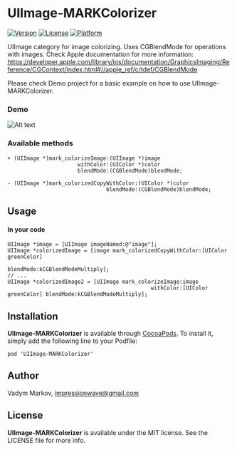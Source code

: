 # UIImage-MARKColorizer

[![Version](https://img.shields.io/cocoapods/v/UIImage-MARKColorizer.svg?style=flat)](http://cocoadocs.org/docsets/UIImage-MARKColorizer)
[![License](https://img.shields.io/cocoapods/l/UIImage-MARKColorizer.svg?style=flat)](http://cocoadocs.org/docsets/UIImage-MARKColorizer)
[![Platform](https://img.shields.io/cocoapods/p/UIImage-MARKColorizer.svg?style=flat)](http://cocoadocs.org/docsets/UIImage-MARKColorizer)

UIImage category for image colorizing. Uses CGBlendMode for operations with images. Check Apple documentation for more information:
https://developer.apple.com/library/ios/documentation/GraphicsImaging/Reference/CGContext/index.html#//apple_ref/c/tdef/CGBlendMode

Please check Demo project for a basic example on how to use UIImage-MARKColorizer.

### Demo
![Alt text](https://cloud.githubusercontent.com/assets/10529867/6666204/6019fc36-cbe2-11e4-9f25-d41bd2c2538a.gif "Demo")

### Available methods
```objc
+ (UIImage *)mark_colorizeImage:(UIImage *)image
                      withColor:(UIColor *)color
                      blendMode:(CGBlendMode)blendMode;

- (UIImage *)mark_colorizedCopyWithColor:(UIColor *)color
                               blendMode:(CGBlendMode)blendMode;
```

## Usage

#### In your code
```objc
UIImage *image = [UIImage imageNamed:@"image"];
UIImage *colorizedImage = [image mark_colorizedCopyWithColor:[UIColor greenColor]
                                                   blendMode:kCGBlendModeMultiply];
// ...
UIImage *colorizedImage2 = [UIImage mark_colorizeImage:image
                                             withColor:[UIColor greenColor] blendMode:kCGBlendModeMultiply];

```

## Installation

**UIImage-MARKColorizer** is available through [CocoaPods](http://cocoapods.org). To install
it, simply add the following line to your Podfile:

`pod 'UIImage-MARKColorizer'`

## Author

Vadym Markov, impressionwave@gmail.com

## License

**UIImage-MARKColorizer** is available under the MIT license. See the LICENSE file for more info.

